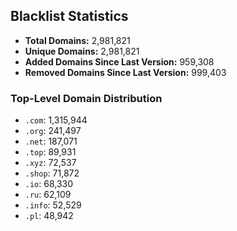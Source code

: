 ## Blacklist Statistics

- **Total Domains:** 2,981,821
- **Unique Domains:** 2,981,821
- **Added Domains Since Last Version:** 959,308
- **Removed Domains Since Last Version:** 999,403

### Top-Level Domain Distribution

-  `.com`: 1,315,944
-  `.org`: 241,497
-  `.net`: 187,071
-  `.top`: 89,931
-  `.xyz`: 72,537
-  `.shop`: 71,872
-  `.io`: 68,330
-  `.ru`: 62,109
-  `.info`: 52,529
-  `.pl`: 48,942
